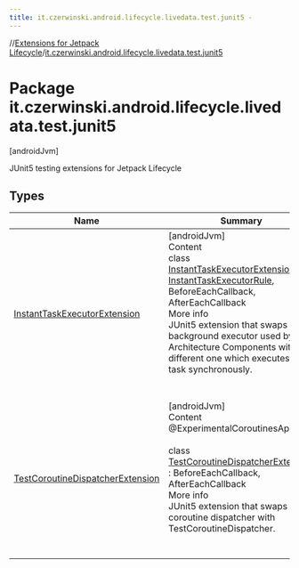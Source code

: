 ```yaml
---
title: it.czerwinski.android.lifecycle.livedata.test.junit5 -
---
```

//[Extensions for Jetpack Lifecycle](../../index.md)/[it.czerwinski.android.lifecycle.livedata.test.junit5](index.md)



# Package it.czerwinski.android.lifecycle.livedata.test.junit5  
 [androidJvm] 

JUnit5 testing extensions for Jetpack Lifecycle

   


## Types  
  
|  Name |  Summary | 
|---|---|
| <a name="it.czerwinski.android.lifecycle.livedata.test.junit5/InstantTaskExecutorExtension///PointingToDeclaration/"></a>[InstantTaskExecutorExtension](-instant-task-executor-extension/index.md)| <a name="it.czerwinski.android.lifecycle.livedata.test.junit5/InstantTaskExecutorExtension///PointingToDeclaration/"></a>[androidJvm]  <br>Content  <br>class [InstantTaskExecutorExtension](-instant-task-executor-extension/index.md) : [InstantTaskExecutorRule](https://developer.android.com/reference/kotlin/androidx/arch/core/executor/testing/InstantTaskExecutorRule.html), BeforeEachCallback, AfterEachCallback  <br>More info  <br>JUnit5 extension that swaps the background executor used by the Architecture Components with a different one which executes each task synchronously.  <br><br><br>|
| <a name="it.czerwinski.android.lifecycle.livedata.test.junit5/TestCoroutineDispatcherExtension///PointingToDeclaration/"></a>[TestCoroutineDispatcherExtension](-test-coroutine-dispatcher-extension/index.md)| <a name="it.czerwinski.android.lifecycle.livedata.test.junit5/TestCoroutineDispatcherExtension///PointingToDeclaration/"></a>[androidJvm]  <br>Content  <br>@ExperimentalCoroutinesApi()  <br>  <br>class [TestCoroutineDispatcherExtension](-test-coroutine-dispatcher-extension/index.md) : BeforeEachCallback, AfterEachCallback  <br>More info  <br>JUnit5 extension that swaps main coroutine dispatcher with TestCoroutineDispatcher.  <br><br><br>|

